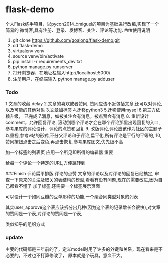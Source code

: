 # flask-demo
个人Flask练手项目，以pycon2014上miguel的项目为基础进行改编,实现了一个简易的
微博客,具有注册、登录、发博客、关注、评论等功能.
###使用说明

1. git clone https://github.com/goalong/flask-demo.git
2. cd flask-demo
3. virtualenv venv
4. source venv/bin/activate
5. pip install -r requirements_dev.txt
6. python manage.py runserver
7. 打开浏览器，在地址栏输入http://localhost:5000/
8. 注册用户，在终端输入 python manage.py adduser <email> <username> 

### Todo
1.文章的收藏 delay
2.文章的喜欢或者赞同, 赞同应该不近包括文章,还可以对评论,以及可能的其他对象
3.文章加标签
4.迁移python3
5.迁移使用mysql
6.第三方依赖升级， 已完成
7.消息，如被关注会有消息，被点赞会有消息
8. 重新设计comment，允许回复评论, 滚动到哪个评论才会在哪个评论那里出现回复的入口,参考果库的评论设计，评论的点赞和回复
9. 改版评论,评论应该作为社区的主题予以重视,参考v站的形式,不分父评论和子评论,扁平化,所有评论是平行的平等的,
10, 赞同按钮点击之后变色,再点击恢复,参考果库图文,优先级不高

加一个标签的列表页
应用一个所见即所得的编辑器  重要


给每一个评论一个特定的URL,方便跳转到

###Finish
评论扁平排版
评论的点赞
文章的评论以及对评论的回复已经搞定,
审查一下原来的关注及取关的表结构的模型,看看有没有问题,现在的需要改进,因为自己都看不懂了
加了标签,还需要一个标签展示页面

可以设计一个如同豆瓣的豆单那种的功能,一个聚合同类型对象的列表


其实user_approve这个表应该拆分出几种(因为这个表的记录增长会很快),对文章的赞同是一个表,对评论的赞同是一个表,


类似知乎的组织方式

### update
主要的代码都是三年前的了，定义model时用了许多的外键和关系，现在看来是不必要的，不过也不打算修改了，
原本就是个玩具，意义不大。